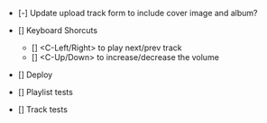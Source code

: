 - [-] Update upload track form to include cover image and album?
- [] Keyboard Shorcuts

  - [] <C-Left/Right> to play next/prev track
  - [] <C-Up/Down> to increase/decrease the volume

- [] Deploy
- [] Playlist tests
- [] Track tests
